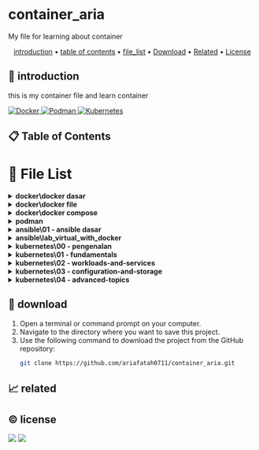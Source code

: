 # container_aria

My file for learning about container

<p align="center">
  <a href="#introduction">introduction</a> •
  <a href="#table-of-contents">table of contents</a> •
  <a href="#file-list">file_list</a> •
  <a href="#download">Download</a> •
  <a href="#related">Related</a> •
  <a href="#license">License</a>
</p>

<p id="introduction"></p>

## 🚀 introduction
this is my container file and learn container

<p align="left"> <a href="#">
    <img alt="Docker" src="https://img.shields.io/badge/-Docker-2496ED?style=flat-square&logo=docker&logoColor=white" />
    <img alt="Podman" src="https://img.shields.io/badge/-Podman-892CA0?style=flat-square&logo=podman&logoColor=white" />
    <img alt="Kubernetes" src="https://img.shields.io/badge/-Kubernetes-326CE5?style=flat-square&logo=kubernetes&logoColor=white" />
  </a>
</p>

<p id="table-of-contents"></p>

## 📋 Table of Contents

<p id="file-list"></p>

# 📄 File List

<details>
<summary><b>docker\docker dasar</b></summary>
<ul>
 <li><a href='docker/docker%20dasar/01%20-%20pengenalan.md'>01 - pengenalan</a></li>
 <li><a href='docker/docker%20dasar/02%20-%20docker%20architecture.md'>02 - docker architecture</a></li>
 <li><a href='docker/docker%20dasar/03%20-%20install%20docker.md'>03 - install docker</a></li>
 <li><a href='docker/docker%20dasar/04%20-%20docker%20registry.md'>04 - docker registry</a></li>
 <li><a href='docker/docker%20dasar/05%20-%20docker%20image.md'>05 - docker image</a></li>
 <li><a href='docker/docker%20dasar/06%20-%20docker%20container.md'>06 - docker container</a></li>
 <li><a href='docker/docker%20dasar/07%20-%20docker%20container%20log.md'>07 - docker container log</a></li>
 <li><a href='docker/docker%20dasar/08%20-%20container%20exec.md'>08 - container exec</a></li>
 <li><a href='docker/docker%20dasar/09%20-%20container%20port.md'>09 - container port</a></li>
 <li><a href='docker/docker%20dasar/10%20-%20container%20environment%20variable.md'>10 - container environment variable</a></li>
 <li><a href='docker/docker%20dasar/11%20-%20docker%20container%20stats.md'>11 - docker container stats</a></li>
 <li><a href='docker/docker%20dasar/12%20-%20docker%20container%20resource%20limit.md'>12 - docker container resource limit</a></li>
 <li><a href='docker/docker%20dasar/13%20-%20bind%20mounts.md'>13 - bind mounts</a></li>
 <li><a href='docker/docker%20dasar/14%20-%20docker%20volume.md'>14 - docker volume</a></li>
 <li><a href='docker/docker%20dasar/15%20-%20contaiiner%20volume.md'>15 - contaiiner volume</a></li>
 <li><a href='docker/docker%20dasar/16%20-%20backup%20volume.md'>16 - backup volume</a></li>
 <li><a href='docker/docker%20dasar/17%20-%20docker%20container%20run.md'>17 - docker container run</a></li>
 <li><a href='docker/docker%20dasar/18%20-%20restore%20volume.md'>18 - restore volume</a></li>
 <li><a href='docker/docker%20dasar/19%20-%20docker%20network.md'>19 - docker network</a></li>
 <li><a href='docker/docker%20dasar/20%20-%20container%20network.md'>20 - container network</a></li>
 <li><a href='docker/docker%20dasar/21%20-%20inspect.md'>21 - inspect</a></li>
 <li><a href='docker/docker%20dasar/22%20-%20prune.md'>22 - prune</a></li>
 <li><a href='docker/docker%20dasar/__readme__.md'>__readme__</a></li>
</ul>

</details>

<details>
<summary><b>docker\docker file</b></summary>
<ul>
 <li><a href='docker/docker%20file/01%20-%20pengenalan.md'>01 - pengenalan</a></li>
 <li><a href='docker/docker%20file/02%20-%20docker%20build.md'>02 - docker build</a></li>
 <li><a href='docker/docker%20file/03%20-%20docker%20file%20format.md'>03 - docker file format</a></li>
 <li><a href='docker/docker%20file/04%20-%20from%20instruction.md'>04 - from instruction</a></li>
 <li><a href='docker/docker%20file/05%20-%20run%20instruction.md'>05 - run instruction</a></li>
 <li><a href='docker/docker%20file/06%20-%20display%20output.md'>06 - display output</a></li>
 <li><a href='docker/docker%20file/07%20-%20command%20instruction.md'>07 - command instruction</a></li>
 <li><a href='docker/docker%20file/08%20-%20label%20instruction.md'>08 - label instruction</a></li>
 <li><a href='docker/docker%20file/09%20-%20add%20instuction.md'>09 - add instuction</a></li>
 <li><a href='docker/docker%20file/10%20-%20copy%20instrucsion.md'>10 - copy instrucsion</a></li>
 <li><a href='docker/docker%20file/11%20-%20dockerignore%20file.md'>11 - dockerignore file</a></li>
 <li><a href='docker/docker%20file/12%20-%20expose%20instruction.md'>12 - expose instruction</a></li>
 <li><a href='docker/docker%20file/13%20-%20environment%20variable.md'>13 - environment variable</a></li>
 <li><a href='docker/docker%20file/14%20-%20volume%20instruction.md'>14 - volume instruction</a></li>
 <li><a href='docker/docker%20file/15%20-%20working%20directory%20instruction.md'>15 - working directory instruction</a></li>
 <li><a href='docker/docker%20file/16%20-%20user%20instruction.md'>16 - user instruction</a></li>
 <li><a href='docker/docker%20file/17%20-%20argument%20instruction.md'>17 - argument instruction</a></li>
 <li><a href='docker/docker%20file/18%20-%20health%20check.md'>18 - health check</a></li>
 <li><a href='docker/docker%20file/19%20-%20entrypoint.md'>19 - entrypoint</a></li>
 <li><a href='docker/docker%20file/20%20-%20multi%20stage%20build.md'>20 - multi stage build</a></li>
 <li><a href='docker/docker%20file/21-%20docker%20hub%20registry.md'>21- docker hub registry</a></li>
 <li><a href='docker/docker%20file/22%20-%20digital%20ocean%20container%20registery.md'>22 - digital ocean container registery</a></li>
 <li><a href='docker/docker%20file/__readme__.md'>__readme__</a></li>
</ul>

</details>

<details>
<summary><b>docker\docker compose</b></summary>
<ul>
 <li><a href='docker/docker%20compose/01%20-%20pengenalan.md'>01 - pengenalan</a></li>
 <li><a href='docker/docker%20compose/02%20-%20yaml.md'>02 - yaml</a></li>
 <li><a href='docker/docker%20compose/03%20-%20configuration%20file.md'>03 - configuration file</a></li>
 <li><a href='docker/docker%20compose/04%20-%20membuat%20container.md'>04 - membuat container</a></li>
 <li><a href='docker/docker%20compose/05%20-%20menjalankan%20container.md'>05 - menjalankan container</a></li>
 <li><a href='docker/docker%20compose/06%20-%20services%20port.md'>06 - services port</a></li>
 <li><a href='docker/docker%20compose/07%20-%20environment%20variable.md'>07 - environment variable</a></li>
 <li><a href='docker/docker%20compose/08%20-%20bind%20mount.md'>08 - bind mount</a></li>
 <li><a href='docker/docker%20compose/09%20-%20volume.md'>09 - volume</a></li>
 <li><a href='docker/docker%20compose/10%20-%20network.md'>10 - network</a></li>
 <li><a href='docker/docker%20compose/11%20-%20depends%20on.md'>11 - depends on</a></li>
 <li><a href='docker/docker%20compose/12%20-%20restart.md'>12 - restart</a></li>
 <li><a href='docker/docker%20compose/13%20-%20docker%20events.md'>13 - docker events</a></li>
 <li><a href='docker/docker%20compose/14%20-%20resource%20limit.md'>14 - resource limit</a></li>
 <li><a href='docker/docker%20compose/15%20-%20docker%20file.md'>15 - docker file</a></li>
 <li><a href='docker/docker%20compose/16%20-%20health%20check.md'>16 - health check</a></li>
 <li><a href='docker/docker%20compose/17%20-%20extends%20service.md'>17 - extends service</a></li>
 <li><a href='docker/docker%20compose/__readme__.md'>__readme__</a></li>
</ul>

</details>

<details>
<summary><b>podman</b></summary>
<ul>
 <li><a href='podman/01%20-%20pengenalan.md'>01 - pengenalan</a></li>
</ul>

</details>

<details>
<summary><b>ansible\01 - ansible dasar</b></summary>
<ul>
 <li><a href='ansible/01%20-%20ansible%20dasar/01%20-%20pengenalan%20ansible.md'>01 - pengenalan ansible</a></li>
 <li><a href='ansible/01%20-%20ansible%20dasar/02%20-%20menginstall%20ansible.md'>02 - menginstall ansible</a></li>
 <li><a href='ansible/01%20-%20ansible%20dasar/03%20-%20mempersiapkan%20linux%20server.md'>03 - mempersiapkan linux server</a></li>
 <li><a href='ansible/01%20-%20ansible%20dasar/04%20-%20ansible-inventory.md'>04 - ansible-inventory</a></li>
 <li><a href='ansible/01%20-%20ansible%20dasar/05%20-%20ansible%20config.md'>05 - ansible config</a></li>
 <li><a href='ansible/01%20-%20ansible%20dasar/readme.md'>readme</a></li>
</ul>

</details>

<details>
<summary><b>ansible\lab_virtual_with_docker</b></summary>
<ul>
 <li><a href='ansible/lab_virtual_with_docker/readme.md'>readme</a></li>
</ul>

</details>

<details>
<summary><b>kubernetes\00 - pengenalan</b></summary>
<ul>
 <li><a href='kubernetes/00%20-%20pengenalan/01%20-%20pengenalan.md'>01 - pengenalan</a></li>
 <li><a href='kubernetes/00%20-%20pengenalan/02%20-%20arsitektur%20kubernetes.md'>02 - arsitektur kubernetes</a></li>
 <li><a href='kubernetes/00%20-%20pengenalan/03%20-%20menginstall%20kubernetes.md'>03 - menginstall kubernetes</a></li>
 <li><a href='kubernetes/00%20-%20pengenalan/04%20-%20minikube.md'>04 - minikube</a></li>
 <li><a href='kubernetes/00%20-%20pengenalan/__readme__.md'>__readme__</a></li>
</ul>

</details>

<details>
<summary><b>kubernetes\01 -  fundamentals</b></summary>
<ul>
 <li><a href='kubernetes/01%20-%20%20fundamentals/01%20-%20node.md'>01 - node</a></li>
 <li><a href='kubernetes/01%20-%20%20fundamentals/02%20-%20pod.md'>02 - pod</a></li>
 <li><a href='kubernetes/01%20-%20%20fundamentals/03%20-%20label.md'>03 - label</a></li>
 <li><a href='kubernetes/01%20-%20%20fundamentals/04%20-%20annotation.md'>04 - annotation</a></li>
 <li><a href='kubernetes/01%20-%20%20fundamentals/05%20-%20namespace.md'>05 - namespace</a></li>
 <li><a href='kubernetes/01%20-%20%20fundamentals/06%20-%20probe.md'>06 - probe</a></li>
 <li><a href='kubernetes/01%20-%20%20fundamentals/07%20-%20replication%20controler.md'>07 - replication controler</a></li>
 <li><a href='kubernetes/01%20-%20%20fundamentals/08%20-%20replication%20set.md'>08 - replication set</a></li>
</ul>

</details>

<details>
<summary><b>kubernetes\02 - workloads-and-services</b></summary>
<ul>
 <li><a href='kubernetes/02%20-%20workloads-and-services/01%20-%20daemon%20set.md'>01 - daemon set</a></li>
 <li><a href='kubernetes/02%20-%20workloads-and-services/02%20-%20job.md'>02 - job</a></li>
 <li><a href='kubernetes/02%20-%20workloads-and-services/03%20-%20cron%20job.md'>03 - cron job</a></li>
 <li><a href='kubernetes/02%20-%20workloads-and-services/04%20-%20node%20selector.md'>04 - node selector</a></li>
 <li><a href='kubernetes/02%20-%20workloads-and-services/05%20-%20all.md'>05 - all</a></li>
 <li><a href='kubernetes/02%20-%20workloads-and-services/06%20-%20service.md'>06 - service</a></li>
 <li><a href='kubernetes/02%20-%20workloads-and-services/07%20-%20external%20service.md'>07 - external service</a></li>
 <li><a href='kubernetes/02%20-%20workloads-and-services/08%20-%20expose%20service.md'>08 - expose service</a></li>
 <li><a href='kubernetes/02%20-%20workloads-and-services/09%20-%20service%20NodePort.md'>09 - service NodePort</a></li>
 <li><a href='kubernetes/02%20-%20workloads-and-services/10%20-%20service%20LoadBalancer.md'>10 - service LoadBalancer</a></li>
 <li><a href='kubernetes/02%20-%20workloads-and-services/11%20-%20service%20ingress.md'>11 - service ingress</a></li>
</ul>

</details>

<details>
<summary><b>kubernetes\03 - configuration-and-storage</b></summary>
<ul>
 <li><a href='kubernetes/03%20-%20configuration-and-storage/01%20-%20multi%20container%20pod.md'>01 - multi container pod</a></li>
 <li><a href='kubernetes/03%20-%20configuration-and-storage/02%20-%20volume.md'>02 - volume</a></li>
 <li><a href='kubernetes/03%20-%20configuration-and-storage/03%20-%20sharing%20volume.md'>03 - sharing volume</a></li>
 <li><a href='kubernetes/03%20-%20configuration-and-storage/04%20-%20environment%20variable.md'>04 - environment variable</a></li>
 <li><a href='kubernetes/03%20-%20configuration-and-storage/05%20-%20configmap.md'>05 - configmap</a></li>
 <li><a href='kubernetes/03%20-%20configuration-and-storage/06%20-%20secret.md'>06 - secret</a></li>
 <li><a href='kubernetes/03%20-%20configuration-and-storage/07%20-%20downward%20API.md'>07 - downward API</a></li>
 <li><a href='kubernetes/03%20-%20configuration-and-storage/08%20-%20manage%20kubernetes%20object.md'>08 - manage kubernetes object</a></li>
</ul>

</details>

<details>
<summary><b>kubernetes\04 - advanced-topics</b></summary>
<ul>
 <li><a href='kubernetes/04%20-%20advanced-topics/01%20-%20deployment.md'>01 - deployment</a></li>
 <li><a href='kubernetes/04%20-%20advanced-topics/02%20-%20update%20deployment.md'>02 - update deployment</a></li>
 <li><a href='kubernetes/04%20-%20advanced-topics/03%20-%20rollback%20deployment.md'>03 - rollback deployment</a></li>
 <li><a href='kubernetes/04%20-%20advanced-topics/04%20-%20persistent%20volume.md'>04 - persistent volume</a></li>
 <li><a href='kubernetes/04%20-%20advanced-topics/05%20-%20statefulset.md'>05 - statefulset</a></li>
 <li><a href='kubernetes/04%20-%20advanced-topics/06%20-%20kubernetes%20dashboard.md'>06 - kubernetes dashboard</a></li>
 <li><a href='kubernetes/04%20-%20advanced-topics/07%20-%20computational%20resources.md'>07 - computational resources</a></li>
 <li><a href='kubernetes/04%20-%20advanced-topics/08%20-%20horizontal%20pod%20autoscaler.md'>08 - horizontal pod autoscaler</a></li>
</ul>

</details>

<p id="download"></p>

## 🔨 download

1. Open a terminal or command prompt on your computer.
2. Navigate to the directory where you want to save this project.
3. Use the following command to download the project from the GitHub repository:
   ```sh
   git clone https://github.com/ariafatah0711/container_aria.git
   ```

<p id="related"></p>

## 📈 related

<p id="license"></p>

## ©️ license
<a href="https://github.com/ariafatah0711" alt="CREATED"><img src="https://img.shields.io/static/v1?style=for-the-badge&label=CREATED%20BY&message=ariafatah0711&color=000000"></a>
<a href="https://github.com/ariafatah0711/ariafatah0711/blob/main/LICENSE" alt="LICENSE"><img src="https://img.shields.io/static/v1?style=for-the-badge&label=LICENSE&message=MIT&color=000000"></a>
